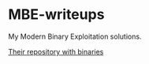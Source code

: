 # MBE-writeups
My Modern Binary Exploitation solutions.

[Their repository with binaries](https://github.com/RPISEC/MBE)
